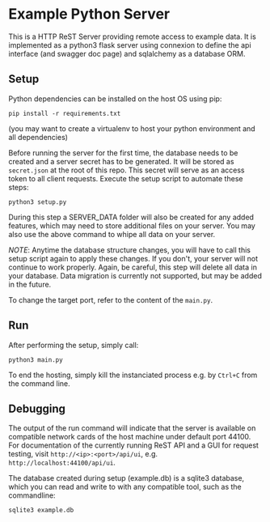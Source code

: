 # Example Python Server

This is a HTTP ReST Server providing remote access to example data. It is implemented as a python3 flask server using connexion to define the api interface (and swagger doc page) and sqlalchemy as a database ORM.

## Setup

Python dependencies can be installed on the host OS using pip:

```
pip install -r requirements.txt
```

(you may want to create a virtualenv to host your python environment and all dependencies)

Before running the server for the first time, the database needs to be created and a server secret has to be generated. It will be stored as ```secret.json``` at the root of this repo. This secret will serve as an access token to all client requests. Execute the setup script to automate these steps:

```
python3 setup.py
```

During this step a SERVER_DATA folder will also be created for any added features, which may need to store additional files on your server. You may also use the above command to whipe all data on your server. 

*NOTE*: Anytime the database structure changes, you will have to call this setup script again to apply these changes. If you don't, your server will not continue to work properly. Again, be careful, this step will delete all data in your database. Data migration is currently not supported, but may be added in the future. 

To change the target port, refer to the content of the ```main.py```.

## Run

After performing the setup, simply call:

```
python3 main.py
```

To end the hosting, simply kill the instanciated process e.g. by ```Ctrl+C``` from the command line.

## Debugging

The output of the run command will indicate that the server is available on compatible network cards of the host machine under default port 44100. For documentation of the currently running ReST API and a GUI for request testing, visit ```http://<ip>:<port>/api/ui```, e.g. ```http://localhost:44100/api/ui```.

The database created during setup (example.db) is a sqlite3 database, which you can read and write to with any compatible tool, such as the commandline:

```
sqlite3 example.db
```